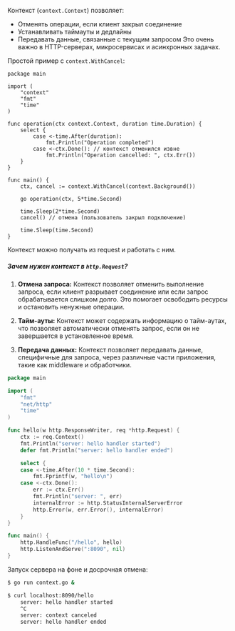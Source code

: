 
Контекст (`context.Context`) позволяет:
- Отменять операции, если клиент закрыл соединение
- Устанавливать таймауты и дедлайны
- Передавать данные, связанные с текущим запросом
Это очень важно в HTTP-серверах, микросервисах и асинхронных задачах.

Простой пример с `context.WithCancel`:
```run-go
package main

import (
	"context"
	"fmt"
	"time"
)

func operation(ctx context.Context, duration time.Duration) {
	select {
		case <-time.After(duration):
			fmt.Println("Operation completed")
		case <-ctx.Done(): // контекст отменился извне
			fmt.Println("Operation cancelled: ", ctx.Err())
	}
}

func main() {
	ctx, cancel := context.WithCancel(context.Background())
	
	go operation(ctx, 5*time.Second)
	
	time.Sleep(2*time.Second)
	cancel() // отмена (пользователь закрыл подключение)
	
	time.Sleep(time.Second)
}
```

Контекст можно получать из request и работать с ним.
##### Зачем нужен контекст в `http.Request`?

1. **Отмена запроса:** Контекст позволяет отменить выполнение запроса, если клиент разрывает соединение или если запрос обрабатывается слишком долго. Это помогает освободить ресурсы и остановить ненужные операции.

2. **Тайм-ауты:** Контекст может содержать информацию о тайм-аутах, что позволяет автоматически отменять запрос, если он не завершается в установленное время.

3. **Передача данных:** Контекст позволяет передавать данные, специфичные для запроса, через различные части приложения, такие как middleware и обработчики.

```go
package main

import (
	"fmt"
	"net/http"
	"time"
)

func hello(w http.ResponseWriter, req *http.Request) {
	ctx := req.Context()
	fmt.Println("server: hello handler started")
	defer fmt.Println("server: hello handler ended")

	select {
	case <-time.After(10 * time.Second):
		fmt.Fprintf(w, "hello\n")
	case <-ctx.Done():
		err := ctx.Err()
		fmt.Println("server: ", err)
		internalError := http.StatusInternalServerError
		http.Error(w, err.Error(), internalError)
	}
}

func main() {
	http.HandleFunc("/hello", hello)
	http.ListenAndServe(":8090", nil)
}
```

Запуск сервера на фоне и досрочная отмена:
```sh
$ go run context.go &

$ curl localhost:8090/hello
	server: hello handler started
	^C
	server: context canceled
	server: hello handler ended
```